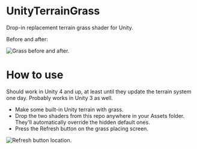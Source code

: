 # UnityTerrainGrass

Drop-in replacement terrain grass shader for Unity.

Before and after:

![Grass before and after.](https://raw.github.com/nition/UnityTerrainGrass/master/readme_grass.jpg)

# How to use

Should work in Unity 4 and up, at least until they update the terrain system one day. Probably works in Unity 3 as well.

- Make some built-in Unity terrain with grass.
- Drop the two shaders from this repo anywhere in your Assets folder. They'll automatically override the hidden default ones.
- Press the Refresh button on the grass placing screen.

![Refresh button location.](https://raw.github.com/nition/UnityTerrainGrass/master/readme_refresh_button.png)
